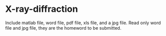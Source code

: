 # X-ray-diffraction
Include matlab file, word file, pdf file, xls file, and a jpg file. 
Read only word file and jpg file, they are the homeword to be submitted. 
